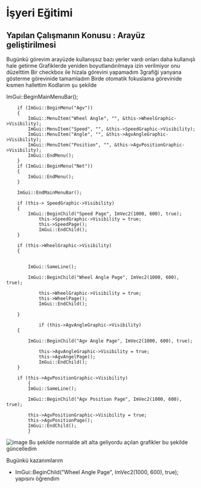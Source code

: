 # İşyeri Eğitimi


## Yapılan Çalışmanın Konusu : Arayüz geliştirilmesi

Bugünkü görevim arayüzde kullanışsız bazı yerler vardı onları daha kullanışlı hale getirme
Grafiklerde yeniden boyutlandırılmaya izin verilmiyor onu düzelttim
Bir checkbox ile hizala görevini yapamadım
3grafiği yanyana gösterme görevinide tamamladım
Birde otomatik fokuslama görevinide kısmen hallettim
Kodlarım şu şekilde

ImGui::BeginMainMenuBar();

		if (ImGui::BeginMenu("Agv"))
		{
			ImGui::MenuItem("Wheel Angle", "", &this->WheelGraphic->Visibility);
			ImGui::MenuItem("Speed", "", &this->SpeedGraphic->Visibility);
			ImGui::MenuItem("Angle", "", &this->AgvAngleGraphic->Visibility);
			ImGui::MenuItem("Position", "", &this->AgvPositionGraphic->Visibility);
			ImGui::EndMenu();
		}	
		if (ImGui::BeginMenu("Net"))
		{
			ImGui::EndMenu();
		}

		ImGui::EndMainMenuBar();

		if (this-> SpeedGraphic->Visibility)
		{
			ImGui::BeginChild("Speed Page", ImVec2(1000, 600), true);
				this->SpeedGraphic->Visibility = true;
				this->SpeedPage();
				ImGui::EndChild();
		}
		
		if (this->WheelGraphic->Visibility)
		{

		
			ImGui::SameLine();

			ImGui::BeginChild("Wheel Angle Page", ImVec2(1000, 600), true);
			
				this->WheelGraphic->Visibility = true;
				this->WheelPage();
				ImGui::EndChild();
			
		}
		
                if (this->AgvAngleGraphic->Visibility)
		{

			ImGui::BeginChild("Agv Angle Page", ImVec2(1000, 600), true);
			
				this->AgvAngleGraphic->Visibility = true;
				this->AgvAngelPage();
				ImGui::EndChild();	
		}

		if (this->AgvPositionGraphic->Visibility)
			{
			ImGui::SameLine();

			ImGui::BeginChild("Agv Position Page", ImVec2(1000, 600), true);

			this->AgvPositionGraphic->Visibility = true;
			this->AgvPositionPage();
			ImGui::EndChild();
			}
![image](https://user-images.githubusercontent.com/65457096/227555571-b60b1d41-b0db-45ef-bfc5-cda28df9d6c4.png)
Bu şekilde normalde alt alta geliyordu açılan grafikler bu şekilde güncelledim

Bugünkü kazanımlarım
- ImGui::BeginChild("Wheel Angle Page", ImVec2(1000, 600), true);   yapısını öğrendim














 














 	







 





